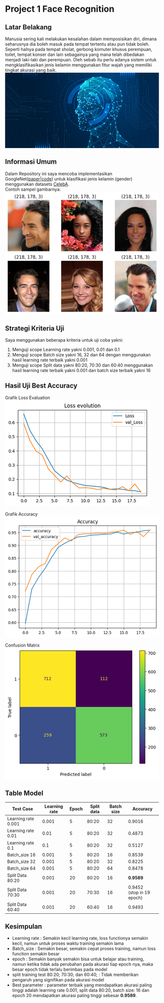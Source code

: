 # Project 1 Face Recognition

## Latar Belakang
Manusia sering kali melakukan kesalahan dalam memposisikan diri, dimana seharusnya dia boleh masuk pada tempat tertentu atau pun tidak boleh. Seperti halnya pada tempat sholat, gerbong komuter khusus perempuan, toilet, tempat konser dan lain sebagainya yang mana telah dibedakan menjadi laki-laki dan perempuan. Oleh sebab itu perlu adanya sistem untuk mengklasifikasikan jenis kelamin menggunakan fitur wajah yang memiliki tingkat akurasi yang baik.<br/>
![](./face-recognition.png)

## Informasi Umum
Dalam Repository ini saya mencoba implementasikan GoogleNet([paper](https://arxiv.org/abs/1409.4842v1)|[code](https://github.com/pytorch/vision/blob/6db1569c89094cf23f3bc41f79275c45e9fcb3f3/torchvision/models/googlenet.py#L62)) untuk klasifikasi jenis kelamin (gender) menggunakan datasets [CelebA](https://drive.google.com/drive/folders/1Pv4ItGpDrLQG833nZioU_7PUqrRGjIeY?usp=sharing).<br/>
Contoh sampel gambarnya:<br/>
![](./face-celeb-sample.png)


## Strategi Kriteria Uji
Saya menggunakan beberapa kriteria untuk uji coba yakni:
1. Menguji scope Learning rate yakni 0.001, 0.01 dan 0.1
2. Menguji scope Batch size yakni 16, 32 dan 64 dengan menggunakan hasil learning rate terbaik yakni 0.001
3. Menguji scope  Split data yakni 80:20, 70:30 dan 60:40 menggunakan hasil learning rate terbaik yakni 0.001 dan batch size terbaik yakni 16

## Hasil Uji Best Accuracy
Grafik Loss Evaluation<br/>
![](./loss-evaluation.png)

Grafik Accuracy<br/>
![](./accuracy.png)

Confusion Matrix<br/>
![](./confusion-matrix.png)

## Table Model
| Test Case | Learning rate | Epoch | Split data | Batch size | Accuracy |
| --- | --- | --- | --- | --- | --- |
| Learning rate 0.001 | 0.001 | 5 | 80:20 | 32 | 0.9016 |
| Learning rate 0.01 | 0.01 | 5 | 80:20 | 32 | 0.4873 |
| Learning rate 0.1 | 0.1 | 5 | 80:20 | 32 | 0.5127 |
| Batch_size 16 | 0.001 | 5 | 80:20 | 16 | 0.8539 |
| Batch_size 32 | 0.001 | 5 | 80:20 | 32 | 0.8225 |
| Batch_size 64 | 0.001 | 5 | 80:20 | 64 | 0.8478 |
| Split Data 80:20 | 0.001 | 20 | 80:20 | 16 | **0.9589** |
| Split Data 70:30 | 0.001 | 20 | 70:30 | 16 | 0.9452 <br/>(stop in 19 epoch) |
| Split Data 60:40 | 0.001 | 20 | 60:40 | 16 | 0.9493 |



## Kesimpulan
- Learning rate : Semakin kecil learning rate, loss functionya semakin kecil, namun untuk proses waktu training semakin lama
- Batch_size : Semakin besar, semakin cepat proses training, namun loss function semakin besar
- epoch : Semakin banyak semakin bisa untuk belajar atau training, namun ketika tidak ada perubahan pada akurasi tiap epoch nya, maka besar epoch tidak terlalu berimbas pada model
- split training test 80:20; 70:30; dan 60:40; : Tidak memberikan pengaruh yang signifikan pada akurasi model
- Best parameter : parameter terbaik yang mendapatkan akurasi paling tinggi adalah learning rate 0.001, split data 80:20, batch size: 16 dan epoch 20 mendapatkan akurasi paling tinggi sebesar **0.9589**.
